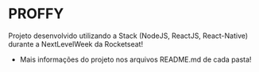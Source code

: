 # PROFFY
Projeto desenvolvido utilizando a Stack (NodeJS, ReactJS, React-Native) durante a NextLevelWeek da Rocketseat!

- Mais informações do projeto nos arquivos README.md de cada pasta!
